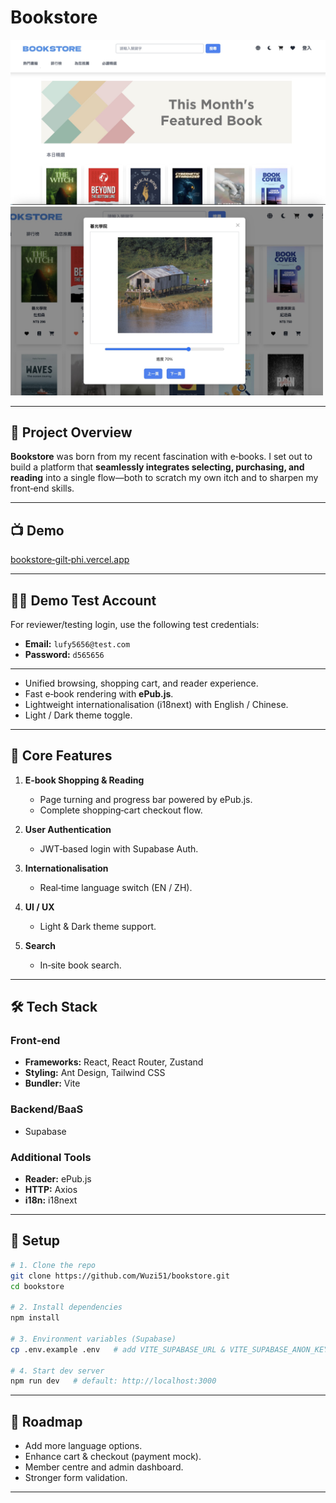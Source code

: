 # Bookstore 

<img src="./src/images/Xnip2025-08-09_12-16-11.jpg" width="600" alt="Bookstore Home" />
<img src="./src/images/Xnip2025-08-09_12-16-44.jpg" width="500" alt="Bookstore Reader" />

---

## 🚀 Project Overview

**Bookstore** was born from my recent fascination with e‑books. I set out to build a platform that **seamlessly integrates selecting, purchasing, and reading** into a single flow—both to scratch my own itch and to sharpen my front‑end skills.

---

## 📺 Demo

[bookstore‑gilt‑phi.vercel.app](https://bookstore-gilt-phi.vercel.app/)

---

## 🧑‍💻 Demo Test Account

For reviewer/testing login, use the following test credentials:

- **Email:** `lufy5656@test.com`
- **Password:** `d565656`

---

* Unified browsing, shopping cart, and reader experience.
* Fast e‑book rendering with **ePub.js**.
* Lightweight internationalisation (i18next) with English / Chinese.
* Light / Dark theme toggle.

---

## 🎯 Core Features

1. **E‑book Shopping & Reading**

   * Page turning and progress bar powered by ePub.js.
   * Complete shopping‑cart checkout flow.

2. **User Authentication**

   * JWT‑based login with Supabase Auth.

3. **Internationalisation**

   * Real‑time language switch (EN / ZH).

4. **UI / UX**

   * Light & Dark theme support.

5. **Search**

   * In‑site book search.

---

## 🛠 Tech Stack

### Front‑end

* **Frameworks:** React, React Router, Zustand
* **Styling:** Ant Design, Tailwind CSS
* **Bundler:** Vite

### Backend/BaaS

* Supabase

### Additional Tools

* **Reader:** ePub.js
* **HTTP:** Axios
* **i18n:** i18next

---

## 🔧 Setup

```bash
# 1. Clone the repo
git clone https://github.com/Wuzi51/bookstore.git
cd bookstore

# 2. Install dependencies
npm install

# 3. Environment variables (Supabase)
cp .env.example .env   # add VITE_SUPABASE_URL & VITE_SUPABASE_ANON_KEY

# 4. Start dev server
npm run dev   # default: http://localhost:3000
```

---

## 📌 Roadmap

* Add more language options.
* Enhance cart & checkout (payment mock).
* Member centre and admin dashboard.
* Stronger form validation.

---
